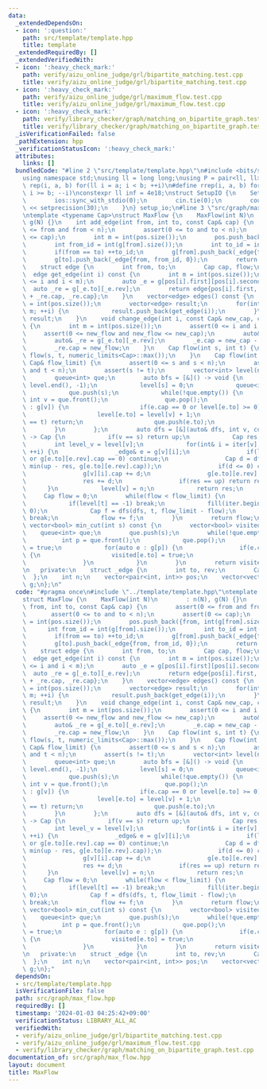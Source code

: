 ```yaml
---
data:
  _extendedDependsOn:
  - icon: ':question:'
    path: src/template/template.hpp
    title: template
  _extendedRequiredBy: []
  _extendedVerifiedWith:
  - icon: ':heavy_check_mark:'
    path: verify/aizu_online_judge/grl/bipartite_matching.test.cpp
    title: verify/aizu_online_judge/grl/bipartite_matching.test.cpp
  - icon: ':heavy_check_mark:'
    path: verify/aizu_online_judge/grl/maximum_flow.test.cpp
    title: verify/aizu_online_judge/grl/maximum_flow.test.cpp
  - icon: ':heavy_check_mark:'
    path: verify/library_checker/graph/matching_on_bipartite_graph.test.cpp
    title: verify/library_checker/graph/matching_on_bipartite_graph.test.cpp
  _isVerificationFailed: false
  _pathExtension: hpp
  _verificationStatusIcon: ':heavy_check_mark:'
  attributes:
    links: []
  bundledCode: "#line 2 \"src/template/template.hpp\"\n#include <bits/stdc++.h>\n\
    using namespace std;\nusing ll = long long;\nusing P = pair<ll, ll>;\n#define\
    \ rep(i, a, b) for(ll i = a; i < b; ++i)\n#define rrep(i, a, b) for(ll i = a;\
    \ i >= b; --i)\nconstexpr ll inf = 4e18;\nstruct SetupIO {\n    SetupIO() {\n\
    \        ios::sync_with_stdio(0);\n        cin.tie(0);\n        cout << fixed\
    \ << setprecision(30);\n    }\n} setup_io;\n#line 3 \"src/graph/max_flow.hpp\"\
    \ntemplate <typename Cap>\nstruct MaxFlow {\n    MaxFlow(int N)\n        : n(N),\
    \ g(N) {}\n    int add_edge(int from, int to, const Cap& cap) {\n        assert(0\
    \ <= from and from < n);\n        assert(0 <= to and to < n);\n        assert(0\
    \ <= cap);\n        int m = int(pos.size());\n        pos.push_back({from, int(g[from].size())});\n\
    \        int from_id = int(g[from].size());\n        int to_id = int(g[to].size());\n\
    \        if(from == to) ++to_id;\n        g[from].push_back(_edge{to, to_id, cap});\n\
    \        g[to].push_back(_edge{from, from_id, 0});\n        return m;\n    }\n\
    \    struct edge {\n        int from, to;\n        Cap cap, flow;\n    };\n  \
    \  edge get_edge(int i) const {\n        int m = int(pos.size());\n        assert(0\
    \ <= i and i < m);\n        auto _e = g[pos[i].first][pos[i].second];\n      \
    \  auto _re = g[_e.to][_e.rev];\n        return edge{pos[i].first, _e.to, _e.cap\
    \ + _re.cap, _re.cap};\n    }\n    vector<edge> edges() const {\n        int m\
    \ = int(pos.size());\n        vector<edge> result;\n        for(int i = 0; i <\
    \ m; ++i) {\n            result.push_back(get_edge(i));\n        }\n        return\
    \ result;\n    }\n    void change_edge(int i, const Cap& new_cap, const Cap& new_flow)\
    \ {\n        int m = int(pos.size());\n        assert(0 <= i and i < m);\n   \
    \     assert(0 <= new_flow and new_flow <= new_cap);\n        auto& _e = g[pos[i].first][pos[i].second];\n\
    \        auto& _re = g[_e.to][_e.rev];\n        _e.cap = new_cap - new_flow;\n\
    \        _re.cap = new_flow;\n    }\n    Cap flow(int s, int t) {\n        return\
    \ flow(s, t, numeric_limits<Cap>::max());\n    }\n    Cap flow(int s, int t, const\
    \ Cap& flow_limit) {\n        assert(0 <= s and s < n);\n        assert(0 <= t\
    \ and t < n);\n        assert(s != t);\n        vector<int> level(n), iter(n);\n\
    \        queue<int> que;\n        auto bfs = [&]() -> void {\n            fill(level.begin(),\
    \ level.end(), -1);\n            level[s] = 0;\n            queue<int>().swap(que);\n\
    \            que.push(s);\n            while(!que.empty()) {\n               \
    \ int v = que.front();\n                que.pop();\n                for(auto e\
    \ : g[v]) {\n                    if(e.cap == 0 or level[e.to] >= 0) continue;\n\
    \                    level[e.to] = level[v] + 1;\n                    if(e.to\
    \ == t) return;\n                    que.push(e.to);\n                }\n    \
    \        }\n        };\n        auto dfs = [&](auto& dfs, int v, const Cap& up)\
    \ -> Cap {\n            if(v == s) return up;\n            Cap res = 0;\n    \
    \        int level_v = level[v];\n            for(int& i = iter[v]; i < int(g[v].size());\
    \ ++i) {\n                _edge& e = g[v][i];\n                if(level_v <= level[e.to]\
    \ or g[e.to][e.rev].cap == 0) continue;\n                Cap d = dfs(dfs, e.to,\
    \ min(up - res, g[e.to][e.rev].cap));\n                if(d <= 0) continue;\n\
    \                g[v][i].cap += d;\n                g[e.to][e.rev].cap -= d;\n\
    \                res += d;\n                if(res == up) return res;\n      \
    \      }\n            level[v] = n;\n            return res;\n        };\n   \
    \     Cap flow = 0;\n        while(flow < flow_limit) {\n            bfs();\n\
    \            if(level[t] == -1) break;\n            fill(iter.begin(), iter.end(),\
    \ 0);\n            Cap f = dfs(dfs, t, flow_limit - flow);\n            if(!f)\
    \ break;\n            flow += f;\n        }\n        return flow;\n    }\n   \
    \ vector<bool> min_cut(int s) const {\n        vector<bool> visited(n);\n    \
    \    queue<int> que;\n        que.push(s);\n        while(!que.empty()) {\n  \
    \          int p = que.front();\n            que.pop();\n            visited[p]\
    \ = true;\n            for(auto e : g[p]) {\n                if(e.cap and !visited[e.to])\
    \ {\n                    visited[e.to] = true;\n                    que.push(e.to);\n\
    \                }\n            }\n        }\n        return visited;\n    }\n\
    \n   private:\n    struct _edge {\n        int to, rev;\n        Cap cap;\n  \
    \  };\n    int n;\n    vector<pair<int, int>> pos;\n    vector<vector<_edge>>\
    \ g;\n};\n"
  code: "#pragma once\n#include \"../template/template.hpp\"\ntemplate <typename Cap>\n\
    struct MaxFlow {\n    MaxFlow(int N)\n        : n(N), g(N) {}\n    int add_edge(int\
    \ from, int to, const Cap& cap) {\n        assert(0 <= from and from < n);\n \
    \       assert(0 <= to and to < n);\n        assert(0 <= cap);\n        int m\
    \ = int(pos.size());\n        pos.push_back({from, int(g[from].size())});\n  \
    \      int from_id = int(g[from].size());\n        int to_id = int(g[to].size());\n\
    \        if(from == to) ++to_id;\n        g[from].push_back(_edge{to, to_id, cap});\n\
    \        g[to].push_back(_edge{from, from_id, 0});\n        return m;\n    }\n\
    \    struct edge {\n        int from, to;\n        Cap cap, flow;\n    };\n  \
    \  edge get_edge(int i) const {\n        int m = int(pos.size());\n        assert(0\
    \ <= i and i < m);\n        auto _e = g[pos[i].first][pos[i].second];\n      \
    \  auto _re = g[_e.to][_e.rev];\n        return edge{pos[i].first, _e.to, _e.cap\
    \ + _re.cap, _re.cap};\n    }\n    vector<edge> edges() const {\n        int m\
    \ = int(pos.size());\n        vector<edge> result;\n        for(int i = 0; i <\
    \ m; ++i) {\n            result.push_back(get_edge(i));\n        }\n        return\
    \ result;\n    }\n    void change_edge(int i, const Cap& new_cap, const Cap& new_flow)\
    \ {\n        int m = int(pos.size());\n        assert(0 <= i and i < m);\n   \
    \     assert(0 <= new_flow and new_flow <= new_cap);\n        auto& _e = g[pos[i].first][pos[i].second];\n\
    \        auto& _re = g[_e.to][_e.rev];\n        _e.cap = new_cap - new_flow;\n\
    \        _re.cap = new_flow;\n    }\n    Cap flow(int s, int t) {\n        return\
    \ flow(s, t, numeric_limits<Cap>::max());\n    }\n    Cap flow(int s, int t, const\
    \ Cap& flow_limit) {\n        assert(0 <= s and s < n);\n        assert(0 <= t\
    \ and t < n);\n        assert(s != t);\n        vector<int> level(n), iter(n);\n\
    \        queue<int> que;\n        auto bfs = [&]() -> void {\n            fill(level.begin(),\
    \ level.end(), -1);\n            level[s] = 0;\n            queue<int>().swap(que);\n\
    \            que.push(s);\n            while(!que.empty()) {\n               \
    \ int v = que.front();\n                que.pop();\n                for(auto e\
    \ : g[v]) {\n                    if(e.cap == 0 or level[e.to] >= 0) continue;\n\
    \                    level[e.to] = level[v] + 1;\n                    if(e.to\
    \ == t) return;\n                    que.push(e.to);\n                }\n    \
    \        }\n        };\n        auto dfs = [&](auto& dfs, int v, const Cap& up)\
    \ -> Cap {\n            if(v == s) return up;\n            Cap res = 0;\n    \
    \        int level_v = level[v];\n            for(int& i = iter[v]; i < int(g[v].size());\
    \ ++i) {\n                _edge& e = g[v][i];\n                if(level_v <= level[e.to]\
    \ or g[e.to][e.rev].cap == 0) continue;\n                Cap d = dfs(dfs, e.to,\
    \ min(up - res, g[e.to][e.rev].cap));\n                if(d <= 0) continue;\n\
    \                g[v][i].cap += d;\n                g[e.to][e.rev].cap -= d;\n\
    \                res += d;\n                if(res == up) return res;\n      \
    \      }\n            level[v] = n;\n            return res;\n        };\n   \
    \     Cap flow = 0;\n        while(flow < flow_limit) {\n            bfs();\n\
    \            if(level[t] == -1) break;\n            fill(iter.begin(), iter.end(),\
    \ 0);\n            Cap f = dfs(dfs, t, flow_limit - flow);\n            if(!f)\
    \ break;\n            flow += f;\n        }\n        return flow;\n    }\n   \
    \ vector<bool> min_cut(int s) const {\n        vector<bool> visited(n);\n    \
    \    queue<int> que;\n        que.push(s);\n        while(!que.empty()) {\n  \
    \          int p = que.front();\n            que.pop();\n            visited[p]\
    \ = true;\n            for(auto e : g[p]) {\n                if(e.cap and !visited[e.to])\
    \ {\n                    visited[e.to] = true;\n                    que.push(e.to);\n\
    \                }\n            }\n        }\n        return visited;\n    }\n\
    \n   private:\n    struct _edge {\n        int to, rev;\n        Cap cap;\n  \
    \  };\n    int n;\n    vector<pair<int, int>> pos;\n    vector<vector<_edge>>\
    \ g;\n};"
  dependsOn:
  - src/template/template.hpp
  isVerificationFile: false
  path: src/graph/max_flow.hpp
  requiredBy: []
  timestamp: '2024-01-03 04:25:42+09:00'
  verificationStatus: LIBRARY_ALL_AC
  verifiedWith:
  - verify/aizu_online_judge/grl/bipartite_matching.test.cpp
  - verify/aizu_online_judge/grl/maximum_flow.test.cpp
  - verify/library_checker/graph/matching_on_bipartite_graph.test.cpp
documentation_of: src/graph/max_flow.hpp
layout: document
title: MaxFlow
---
```

